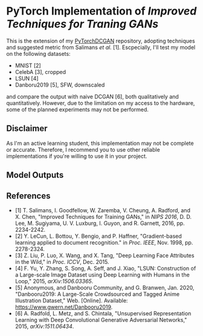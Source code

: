 # PyTorch Implementation of *Improved Techniques for Traning GANs*

This is the extension of my [PyTorchDCGAN](https://github.com/TomatoPope0/PyTorchDCGAN) repository, adopting techniques and suggested metric from Salimans *et al.* [1]. Escpecially, I'll test my model on
the following datasets:

- MNIST [2]
- CelebA [3], cropped
- LSUN [4]
- Danboru2019 [5], SFW, downscaled

and compare the output with naive DCGAN [6], both qualitatively and quantitatively. However, due to the limitation on my access to the hardware, some of the planned experiments may not be performed.

## Disclaimer

As I'm an active learning student, this implementation may not be complete or accurate. Therefore, I recommend you to use other reliable implementations if you're willing to use it in your project.

## Model Outputs

## References

- [1] T. Salimans, I. Goodfellow, W. Zaremba, V. Cheung, A. Radford, and X. Chen, "Improved Techniques for Training GANs," in *NIPS 2016*, D. D. Lee, M. Sugiyama, U. V. Luxburg, I. Guyon, and R. Garnett, 2016, pp. 2234-2242.
- [2] Y. LeCun, L. Bottou, Y. Bengio, and P. Haffner, "Gradient-based learning applied to document recognition." in *Proc. IEEE*, Nov. 1998, pp. 2278-2324.
- [3] Z. Liu, P. Luo, X. Wang, and X. Tang, "Deep Learning Face Attributes in the Wild," in *Proc. ICCV*, Dec. 2015.
- [4] F. Yu, Y. Zhang, S. Song, A. Seff, and J. Xiao, "LSUN: Construction of a Large-scale Image Dataset using Deep Learning with Humans in the Loop," 2015, *arXiv:1506.03365*.
- [5] Anonymous, and Danbooru Community, and G. Branwen, Jan. 2020, "Danbooru2019: A Large-Scale Crowdsourced and Tagged Anime Illustration Dataset," Web. [Online]. Available: https://www.gwern.net/Danbooru2019.
- [6] A. Radfold, L. Metz, and S. Chintala, "Unsupervised Representation Learning with Deep Convolutional Generative Adversarial Networks," 2015, *arXiv:1511.06434*.
